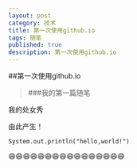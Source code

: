 ```yaml
---
layout: post
category: 技术
title: 第一次使用github.io
tags: 随笔
published: true
description: 第一次使用github.io
---
```




##第一次使用github.io

>###我的第一篇随笔


我的处女秀

由此产生！


	System.out.println("hello,world!")
	

😄😄😄😄😄😄😄😄😄😄😄😄😄😄😄😄
